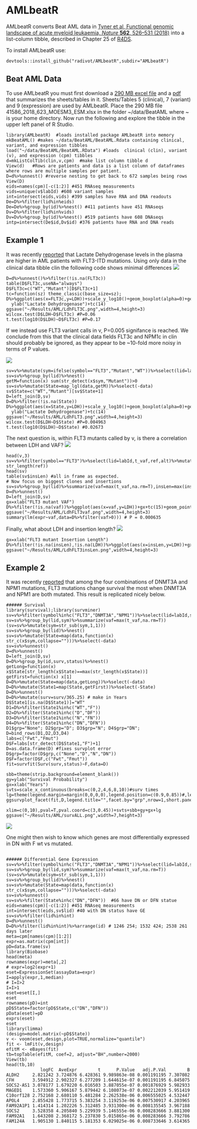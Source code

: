 # AMLbeatR
AMLbeatR converts Beat AML data in 
[Tyner et al, Functional genomic landscape of acute myeloid leukaemia,
*Nature* **562**, 526–531 (2018)](https://www.nature.com/articles/s41586-018-0623-z) into a list-column tibble,
described in Chapter 25 of [R4DS](https://r4ds.had.co.nz/).  

To install AMLbeatR use:  
```
devtools::install_github("radivot/AMLbeatR",subdir="AMLbeatR")
```

## Beat AML Data
To use AMLbeatR you must first download a [290 MB excel file](https://static-content.springer.com/esm/art%3A10.1038%2Fs41586-018-0623-z/MediaObjects/41586_2018_623_MOESM3_ESM.xlsx) and a [pdf](https://static-content.springer.com/esm/art%3A10.1038%2Fs41586-018-0623-z/MediaObjects/41586_2018_623_MOESM1_ESM.pdf) that summarizes the sheets/tables in it. Sheets/Tables 5 (clinical), 7 (variant) and 9 (expression) are used by AMLbeatR. Place the 290 MB file 41586_2018_623_MOESM3_ESM.xlsx in the folder ~/data/BeatAML where ~ is your home directory. Now run the following  and explore the tibble in the upper left panel of R Studio.

```
library(AMLbeatR)  #loads installed package AMLbeatR into memory 
mkBeatAML() #makes ~/data/BeatAML/BeatAML.Rdata containing clinical, variant, and expression tibbles
load("~/data/BeatAML/BeatAML.RData") #loads  clinical (clin), variant (v), and expression (cpm) tibbles  
d=mkListColTib(clin,v,cpm)  #make list column tibble d 
View(d)   #Rows are patients and data is a list column of dataframes where rows are multiple samples per patient.
D=d%>%unnest() #reverse nesting to get back to 672 samples being rows
View(D)
eids=names(cpm)[-c(1:2)] #451 RNAseq measurements
vids=unique(v$labId) #608 variant samples
int=intersect(eids,vids) #399 samples have RNA and DNA readouts
De=D%>%filter(lid%in%eids)
De=De%>%group_by(id)%>%nest() #411 patients have 451 RNAseqs
Dv=D%>%filter(lid%in%vids)
Dv=Dv%>%group_by(id)%>%nest() #519 patients have 608 DNAseqs
intp=intersect(De$id,Dv$id) #376 patients have RNA and DNA reads 
``` 

## Example 1
It was recently [reported](https://www.ncbi.nlm.nih.gov/pubmed/29665898) 
that Lactate Dehydrogenase levels in the plasma are higher in AML patients with FLT3-ITD mutations. Using only data 
in the clinical data tibble clin the following code shows minimal differences
![](docs/LdhFLT3C.png)

```
D=d%>%unnest()%>%filter(!is.na(FLT3c))
table(D$FLT3c,useNA="always")
D$FLT3c=c("WT","Mutant")[D$FLT3c+1]
tc=function(sz) theme_classic(base_size=sz);
D%>%ggplot(aes(x=FLT3c,y=LDH))+scale_y_log10()+geom_boxplot(alpha=0)+geom_jitter(width=.15)+
  ylab("Lactate Dehydrogenase")+tc(14)
ggsave("~/Results/AML/LdhFLT3C.png",width=4,height=3)
wilcox.test(D$LDH~D$FLT3c) #P=0.06
t.test(log10(D$LDH)~D$FLT3c) #P=0.17
``` 

If we instead use FLT3 variant calls in v, P=0.005 signifance is reached. We conclude from this that the clinical data fields
FLT3c and NPM1c in clin should probably be ignored, as they appear to be ~10-fold more noisy in terms of P values. 

![](docs/LdhFLT3.png)
```
sv=v%>%mutate(sym=ifelse(symbol=="FLT3","Mutant","WT"))%>%select(lid=labId,sym)
sv=sv%>%group_by(lid)%>%nest()
getM=function(x) sum(str_detect(x$sym,"Mutant"))>0 
sv=sv%>%mutate(State=map_lgl(data,getM))%>%select(-data)
sv$State=c("WT","Mutant")[sv$State+1]
D=left_join(D,sv)
D=D%>%filter(!is.na(State))
D%>%ggplot(aes(x=State,y=LDH))+scale_y_log10()+geom_boxplot(alpha=0)+geom_jitter(width=.15)+
  ylab("Lactate Dehydrogenase")+tc(14)
ggsave("~/Results/AML/LdhFLT3.png",width=4,height=3)
wilcox.test(D$LDH~D$State) #P=0.004963
t.test(log10(D$LDH)~D$State) #0.02673
```

The next question is, within FLT3 mutants called by v, is there a correlation between LDH and VAF? 
![](docs/LdhFLT3vaf.png)


```
head(v,3)
sv=v%>%filter(symbol=="FLT3")%>%select(lid=labId,t_vaf,ref,alt)%>%mutate(insLen=str_length(alt)-str_length(ref))
head(sv)
table(sv$insLen) #all in frame as expected. 
# Now focus on biggest clones and insertions
sv=sv%>%group_by(lid)%>%summarize(vaf=max(t_vaf,na.rm=T),insLen=max(insLen,na.rm=T))
D=d%>%unnest()
D=left_join(D,sv)
gx=xlab("FLT3 mutant VAF")
D%>%filter(!is.na(vaf))%>%ggplot(aes(x=vaf,y=LDH))+gx+tc(15)+geom_point()+geom_smooth(method="loess")
ggsave("~/Results/AML/LdhFLT3vaf.png",width=4,height=3)
summary(lm(expr~vaf,data=D%>%filter(vaf>0))) # P = 0.000635
```

Finally, what about LDH and insertion length? 
![](docs/LdhFLT3insLen.png)
```
gx=xlab("FLT3 mutant Insertion Length")
D%>%filter(!is.na(insLen),!is.na(LDH))%>%ggplot(aes(x=insLen,y=LDH))+gx+tc(15)+geom_point()+geom_smooth(method="loess")
ggsave("~/Results/AML/LdhFLT3insLen.png",width=4,height=3)
```

## Example 2
It was recently [reported](https://www.nejm.org/doi/full/10.1056/NEJMoa1516192) 
that among the four combinations of DNMT3A and NPM1 mutations, FLT3 mutations change survival 
the most when DNMT3A and NPM1 are both mutated. This result is replicated nicely below.

```
###### Survival
library(survival);library(survminer)
sv=v%>%filter(symbol%in%c("FLT3","DNMT3A","NPM1"))%>%select(lid=labId,sym=symbol,t_vaf)
sv=sv%>%group_by(lid,sym)%>%summarize(vaf=max(t_vaf,na.rm=T))
(sv=sv%>%mutate(sym=str_sub(sym,1,1)))
sv=sv%>%group_by(lid)%>%nest()
sv=sv%>%mutate(State=map(data,function(x) str_c(x$sym,collapse="")))%>%select(-data)
sv=sv%>%unnest()
D=d%>%unnest()
D=left_join(D,sv)
D=D%>%group_by(id,surv,status)%>%nest()
getLong=function(x) x$State[str_length(x$State)==max(str_length(x$State))]
getFirst=function(x) x[1]
D=D%>%mutate(State=map(data,getLong))%>%select(-data)
D=D%>%mutate(State1=map(State,getFirst))%>%select(-State)
D=D%>%unnest()
D=D%>%mutate(surv=surv/365.25) # make in Years
D$State1[is.na(D$State1)]="WT"
D1=D%>%filter(State1%in%c("WT","F"))
D2=D%>%filter(State1%in%c("D","DF"))
D3=D%>%filter(State1%in%c("N","FN"))
D4=D%>%filter(State1%in%c("DN","DFN"))
D1$grp="None"; D2$grp="D"; D3$grp="N"; D4$grp="DN";
D=bind_rows(D1,D2,D3,D4)
labs=c("Fwt","Fmut")
D$F=labs[str_detect(D$State1,"F")+1]
D=as.data.frame(D) #fixes survplot error 
D$grp=factor(D$grp,c("None","D","N","DN"))
D$F=factor(D$F,c("Fwt","Fmut"))
fit=survfit(Surv(surv,status)~F,data=D)

sbb=theme(strip.background=element_blank())
gy=ylab("Survival Probability")
gx=xlab("Years")
svts=scale_x_continuous(breaks=c(0,2,4,6,8,10))#surv times
lg=theme(legend.margin=margin(0,0,0,0),legend.position=c(0.9,0.85))#,legend.direction="horizontal")
ggsurvplot_facet(fit,D,legend.title="",facet.by="grp",nrow=1,short.panel.labs=T,
                 xlim=c(0,10),pval=T,pval.coord=c(3,0.45))+svts+sbb+gy+gx+lg
ggsave("~/Results/AML/survALL.png",width=7,height=3)
```
![](docs/survALL.png)

One might then wish to know which genes are most differentially expressed in DN with F wt vs mutated.

```

###### Differential Gene Expression 
sv=v%>%filter(symbol%in%c("FLT3","DNMT3A","NPM1"))%>%select(lid=labId,sym=symbol,t_vaf)
sv=sv%>%group_by(lid,sym)%>%summarize(vaf=max(t_vaf,na.rm=T))
(sv=sv%>%mutate(sym=str_sub(sym,1,1)))
sv=sv%>%group_by(lid)%>%nest()
sv=sv%>%mutate(State=map(data,function(x) str_c(x$sym,collapse="")))%>%select(-data)
sv=sv%>%unnest()
sv=sv%>%filter(State%in%c("DN","DFN"))  #66 have DN or DFN statue
eids=names(cpm)[-c(1:2)] #451 RNAseq measurements
int=intersect(eids,sv$lid) #40 with DN status have GE
sv=sv%>%filter(lid%in%int)
D=d%>%unnest()
D=D%>%filter(lid%in%int)%>%arrange(id) # 1246 254; 1532 424; 2538 261 days later
meta=cpm[names(cpm)[1:2]]
expr=as.matrix(cpm[int])
pD=data.frame(sv)
library(Biobase)
head(meta)
rownames(expr)=meta[,2]
# expr=log2(expr+1)
eset=ExpressionSet(assayData=expr)
I=apply(expr,1,median)
# I=I>2
I=I>1
eset=eset[I,]
eset
rownames(pD)=int
pD$State=factor(pD$State,c("DN","DFN"))
pData(eset)=pD
exprs(eset)
eset
library(limma)
(design=model.matrix(~pD$State))
v <- voom(eset,design,plot=TRUE,normalize="quantile")
fit <- lmFit(v,design)
efitM <- eBayes(fit)
tb=topTable(efitM, coef=2, adjust="BH",number=2000)
View(tb)
head(tb,10)
             logFC  AveExpr        t      P.Value   adj.P.Val        B
ALDH2     2.821242 3.724876 6.428361 9.989863e-08 0.001191195 7.307082
CFH       3.594912 2.902327 6.277209 1.644615e-07 0.001191195 6.845075
SOCS2-AS1 3.078177 1.679220 6.016503 3.887055e-07 0.001876929 5.982933
MAGED1    1.573360 5.906167 5.879442 6.108073e-07 0.002212039 5.951419
C10orf128 2.752168 2.680110 5.481284 2.262538e-06 0.006555025 4.532447
APOL4     2.855428 1.773715 5.383254 3.119253e-06 0.007530917 4.203965
FAM92A1P1 1.414314 1.202226 5.312485 3.931300e-06 0.008135545 3.967188
SOCS2     3.528358 4.205840 5.229939 5.146555e-06 0.008283666 3.881300
FAM92A1   1.643208 2.368172 5.237830 5.015865e-06 0.008283666 3.792786
FAM124A   1.905130 1.840115 5.181353 6.029025e-06 0.008733646 3.614365
```


